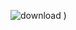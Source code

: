 ![download](https://user-images.githubusercontent.com/22639765/138588407-cb484d42-ed60-4215-b47d-67d7f8133917.png)
)
